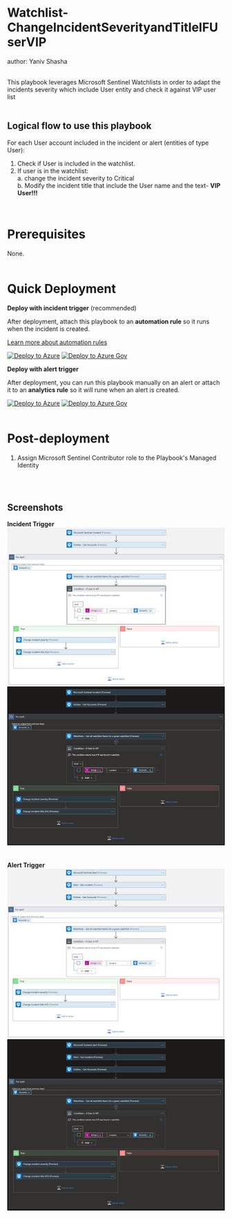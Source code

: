 # Watchlist-ChangeIncidentSeverityandTitleIFUserVIP

author: Yaniv Shasha
<br><br>

This playbook leverages Microsoft Sentinel Watchlists in order to adapt the incidents severity which include User entity and check it against VIP user list
<br><br>

## Logical flow to use this playbook
For each User account included in the incident or alert (entities of type User):
1. Check if User is included in the watchlist.
2. If user is in the watchlist:<br>
a. change the incident severity to Critical  
b. Modify the incident title that include the User name and the text- **VIP User!!!**
<br>

# Prerequisites

None.<br><br>

# Quick Deployment
**Deploy with incident trigger** (recommended)

After deployment, attach this playbook to an **automation rule** so it runs when the incident is created.

[Learn more about automation rules](https://docs.microsoft.com/azure/sentinel/automate-incident-handling-with-automation-rules#creating-and-managing-automation-rules)

[![Deploy to Azure](https://aka.ms/deploytoazurebutton)](https://portal.azure.com/#create/Microsoft.Template/uri/https%3A%2F%2Fraw.githubusercontent.com%2FAzure%2FAzure-Sentinel%2Fmaster%2FPlaybooks%2FWatchlist-ChangeIncidentSeverityandTitleIFUserVIP%2Fincident-trigger%2Fazuredeploy.json)
[![Deploy to Azure Gov](https://aka.ms/deploytoazuregovbutton)](https://portal.azure.us/#create/Microsoft.Template/uri/https%3A%2F%2Fraw.githubusercontent.com%2FAzure%2FAzure-Sentinel%2Fmaster%2FPlaybooks%2FWatchlist-ChangeIncidentSeverityandTitleIFUserVIP%2Fincident-trigger%2Fazuredeploy.json)

**Deploy with alert trigger**

After deployment, you can run this playbook manually on an alert or attach it to an **analytics rule** so it will rune when an alert is created.

[![Deploy to Azure](https://aka.ms/deploytoazurebutton)](https://portal.azure.com/#create/Microsoft.Template/uri/https%3A%2F%2Fraw.githubusercontent.com%2FAzure%2FAzure-Sentinel%2Fmaster%2FPlaybooks%2FWatchlist-ChangeIncidentSeverityandTitleIFUserVIP%2Falert-trigger%2Fazuredeploy.json)
[![Deploy to Azure Gov](https://aka.ms/deploytoazuregovbutton)](https://portal.azure.us/#create/Microsoft.Template/uri/https%3A%2F%2Fraw.githubusercontent.com%2FAzure%2FAzure-Sentinel%2Fmaster%2FPlaybooks%2FWatchlist-ChangeIncidentSeverityandTitleIFUserVIP%2Falert-trigger%2Fazuredeploy.json)
<br><br>

# Post-deployment
1. Assign Microsoft Sentinel Contributor role to the Playbook's Managed Identity

<br><br>

## Screenshots
**Incident Trigger**<br>
![Incident Trigger](./incident-trigger/images/incidentTrigger-light.png)<br>
![Incident Trigger](./incident-trigger/images/incidentTrigger-dark.png)<br><br><br>
**Alert Trigger**<br>
![Alert Trigger](./alert-trigger/images/alertTrigger-light.png)<br>
![Alert Trigger](./alert-trigger/images/alertTrigger-dark.png)<br>
